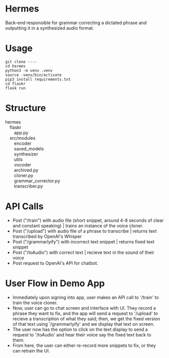 # Hermes
Back-end responsible for grammar correcting a dictated phrase and outputting it in a synthesized audio format.

# Usage
````
git clone ----
cd hermes
python3 -m venv .venv
source .venv/bin/activate
pip3 install requirements.txt
cd flaskr
flask run
````
 
# Structure

hermes\
&emsp;flaskr\
&emsp;&emsp;app.py\
&emsp;src/modules\
&emsp;&emsp;encoder\
&emsp;&emsp;saved_models\
&emsp;&emsp;synthesizer\
&emsp;&emsp;utils\
&emsp;&emsp;vocoder\
&emsp;&emsp;archived.py\
&emsp;&emsp;cloner.py\
&emsp;&emsp;grammar_corrector.py\
&emsp;&emsp;transcriber.py

# API Calls

- Post ("/train") with audio file (short snippet, around 4-8 seconds of clear and constant speaking) | trains an instance of the voice cloner.
- Post ("/upload") with audio file of a phrase to transcribe | returns text transcribed by OpenAI's Whisper 
- Post ("/grammarlyify") with incorrect text snippet | returns fixed text snippet
- Post ("/toAudio") with correct text | recieve text in the sound of their voice 
- Post request to OpenAI's API for chatbot.

# User Flow in Demo App

- Immediately upon signing into app, user makes an API call to '/train' to train the voice cloner. 
- Now, user can go to chat screen and interface with UI. They record a phrase they want to fix, and the app will send a request to '/upload' to recieve a transcription of what they said; then, we get the fixed version of that text using '/grammarlyify' and we display that text on screen.
- The user now has the option to click on the text display to send a request to '/toAudio' and hear their voice say the fixed text back to them.
- From here, the user can either re-record more snippets to fix, or they can retrain the UI.

